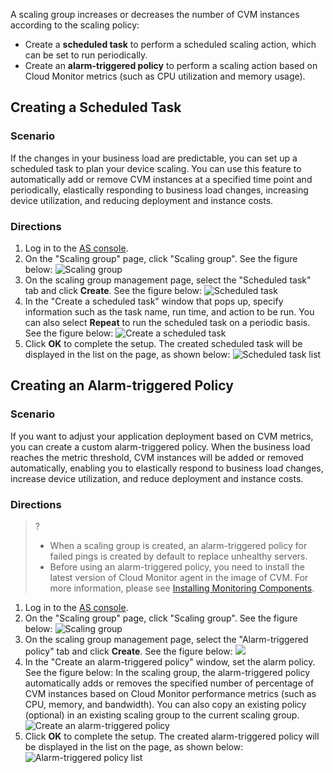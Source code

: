 A scaling group increases or decreases the number of CVM instances according to the scaling policy:
- Create a **scheduled task** to perform a scheduled scaling action, which can be set to run periodically.
- Create an **alarm-triggered policy** to perform a scaling action based on Cloud Monitor metrics (such as CPU utilization and memory usage).

## Creating a Scheduled Task

### Scenario

If the changes in your business load are predictable, you can set up a scheduled task to plan your device scaling. You can use this feature to automatically add or remove CVM instances at a specified time point and periodically, elastically responding to business load changes, increasing device utilization, and reducing deployment and instance costs.

### Directions

1. Log in to the [AS console](https://console.cloud.tencent.com/autoscaling).
2. On the "Scaling group" page, click "Scaling group". See the figure below:
![Scaling group](https://main.qcloudimg.com/raw/d6e81e4df05c1c8e77368c50b765a55a.png)
3. On the scaling group management page, select the "Scheduled task" tab and click **Create**. See the figure below:
![Scheduled task](https://main.qcloudimg.com/raw/9ed7c9dbfc82035a82136f5f215cc12a.png)
4. In the "Create a scheduled task" window that pops up, specify information such as the task name, run time, and action to be run. You can also select **Repeat** to run the scheduled task on a periodic basis. See the figure below:
![Create a scheduled task](https://main.qcloudimg.com/raw/5ebba7a45ab3db576eb3d8fd92246cfe.png)
5. Click **OK** to complete the setup. The created scheduled task will be displayed in the list on the page, as shown below:
![Scheduled task list](https://main.qcloudimg.com/raw/f21339e4d6650929e4b69ff61ce371e5.png)

## Creating an Alarm-triggered Policy

### Scenario

If you want to adjust your application deployment based on CVM metrics, you can create a custom alarm-triggered policy. When the business load reaches the metric threshold, CVM instances will be added or removed automatically, enabling you to elastically respond to business load changes, increase device utilization, and reduce deployment and instance costs.

### Directions

>?
> - When a scaling group is created, an alarm-triggered policy for failed pings is created by default to replace unhealthy servers.
> - Before using an alarm-triggered policy, you need to install the latest version of Cloud Monitor agent in the image of CVM. For more information, please see [Installing Monitoring Components](/doc/product/248/安装监控组件).

1. Log in to the [AS console](https://console.cloud.tencent.com/autoscaling).
2. On the "Scaling group" page, click "Scaling group". See the figure below:
![Scaling group](https://main.qcloudimg.com/raw/d6e81e4df05c1c8e77368c50b765a55a.png)
3. On the scaling group management page, select the "Alarm-triggered policy" tab and click **Create**. See the figure below:
![](https://main.qcloudimg.com/raw/2fac8567b4042a2c65c1906ae8f8396d.png)
4. In the "Create an alarm-triggered policy" window, set the alarm policy. See the figure below:
In the scaling group, the alarm-triggered policy automatically adds or removes the specified number of percentage of CVM instances based on Cloud Monitor performance metrics (such as CPU, memory, and bandwidth). You can also copy an existing policy (optional) in an existing scaling group to the current scaling group.
![Create an alarm-triggered policy](https://main.qcloudimg.com/raw/41c7c0f95256e5b8492dc58826d13cd4.png)
5. Click **OK** to complete the setup. The created alarm-triggered policy will be displayed in the list on the page, as shown below:
![Alarm-triggered policy list](https://main.qcloudimg.com/raw/3b2af877848e11c337901172055ba466.png)



